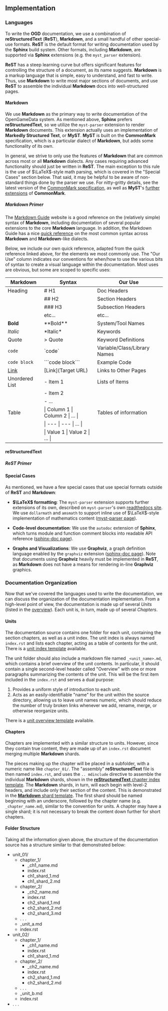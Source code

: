 ## Implementation

### Languages

To write the **OGD** documentation, we use a combination of **reStructuredText** (**ReST**), **Markdown**, and a small handful of other special-use formats.
**ReST** is the default format for writing documentation used by the **Sphinx** build system.
Other formats, including **Markdown**, are supported via **Sphinx** extensions (e.g. the `myst_parser` extension).

**ReST** has a steep learning curve but offers significant features for controlling the structure of a document, as its name suggests.
**Markdown** is a markup language that is simple, easy to understand, and fast to write.
Thus, use **Markdown** to write most major sections of documents, and use **ReST** to assemble the individual **Markdown** docs into well-structured pages.

#### Markdown

We use **Markdown** as the primary way to write documentation of the OpenGameData system.
As mentioned above, **Sphinx** prefers **reStructuredText**, so we utilize the `myst-parser` extension to render **Markdown** documents.
This extension actually uses an implementation of **Markedly Structured Text**, or **MyST**.
**MyST** is built on the **CommonMark** specification, which is a particular dialect of **Markdown**, but adds some functionality of its own.

In general, we strive to only use the features of **Markdown** that are common across most or all **Markdown** dialects.
Any cases requiring advanced functionality should just be written in **ReST**.
The main exception to this rule is the use of $\LaTeX$-style math parsing, which is covered in the "Special Cases" section below.
That said, it may be helpful to be aware of non-standard things done by the parser we use.
For nitty-gritty details, see the latest version of the
[CommonMark specification](https://spec.commonmark.org/current/),
as well as **MyST**'s
[further extensions](https://myst-parser.readthedocs.io/en/latest/syntax/typography.html)
of **CommonMark**.

##### Markdown Primer

The [Markdown Guide](https://www.markdownguide.org/) website is a good reference on the (relatively simple) syntax of **Markdown**, including documentation of several popular extensions to the core **Markdown** language.
In addition, the Markdown Guide has a nice
[quick reference](https://www.markdownguide.org/cheat-sheet/)
on the most common syntax across **Markdown** and **Markdown**-like dialects.

Below, we include our own quick reference, adapted from the quick reference linked above, for the elements we most commonly use. The "Our Use" column indicates our conventions for when/how to use the various bits of syntax to create a visual language within the documentation. Most uses are obvious, but some are scoped to specific uses:

| Markdown                    | Syntax                             | Our Use                        |
| ---                         | ---                                | ---                            |
| Heading                     | \# H1                              | Doc Headers                    |
|                             | \#\# H2                            | Section Headers                |
|                             | \#\#\# H3                          | Subsection Headers             |
|                             | etc...                             | etc...                         |
| **Bold**                    | \*\*Bold\*\*                       | System/Tool Names              |
| *Italic*                    | \*Italic\*                         | Keywords                       |
| Quote                       | \> Quote                           | Keyword Definitions            |
| `code`                      | \`code\`                           | Variable/Class/Library Names   |
| ```code block```            | \`\`\`code block\`\`\`             | Example Code                   |
| [Link](./implementation.md) | \[Link\]\(Target URL\)             | Links to Other Pages           |
| Unordered List              | \- Item 1                          | Lists of Items                 |
|                             | \- Item 2                          |                                |
|                             | \- ...                             |                                |
| Table                       | \| Column 1 \| Column 2 \| ... \|  | Tables of information          |
|                             | \| ---      \| ---      \| ... \|  |                                |
|                             | \| Value 1  \| Value 2  \| ... \|  |                                |

#### reStructuredText

##### ReST Primer

#### Special Cases

As mentioned, we have a few special cases that use special formats outside of **ReST** and **Markdown**:

- **$\LaTeX$ formatting**: The `myst-parser` extension supports further extensions of its own, described on `myst-parser`'s own [readthedocs site](https://myst-parser.readthedocs.io/en/latest/syntax/optional.html).
  We use `dollarmath` and `amsmath` to support inline use of $\LaTeX$-style implementation of mathematics content
  ([myst-parser page](https://myst-parser.readthedocs.io/en/latest/syntax/optional.html#math-shortcuts)).

- **Code-level documentation**: We use the `autodoc` extension of **Sphinx**, which turns module and function comment blocks into readable API reference
  ([sphinx-doc page](https://www.sphinx-doc.org/en/master/usage/extensions/autodoc.html#module-sphinx.ext.autodoc)).

- **Graphs and Visualizations**: We use **Graphviz**, a graph definition language enabled by the `graphviz` extension
  ([sphinx-doc page](https://www.sphinx-doc.org/en/master/usage/extensions/graphviz.html)).
  Note that documents using **Graphviz** heavily must be implemented in **ReST**, as **Markdown** does not have a means for rendering in-line **Graphviz** graphics.

### Documentation Organization

Now that we've covered the languages used to write the documentation, we can discuss the organization of the documentation implementation.
From a high-level point of view, the documentation is made up of several *Units* (listed in the [overview](../../00_intro/welcome.md)).
Each unit is, in turn, made up of several *Chapters*.

#### Units

The documentation source contains one folder for each unit, containing the section chapters, as well as a unit index.
The unit index is always named `index.rst` and lists each chapter, acting as a table of contents for the unit.
There is a [unit index template](../../util/templates/unit_index.rst) available.

The unit folder should also include a markdown file named `_<unit_name>.md`, which contains a brief overview of the unit contents.
In particular, it should contain a single second-level header called "Overview" with one or more paragraphs summarizing the contents of the unit.
This will be the first item included in the `index.rst` and serves a dual purpose:

1. Provides a uniform style of introduction to each unit.
2. Acts as an easily-identifiable "name" for the unit within the source directory, allowing us to leave unit names numeric, which should reduce the number of truly broken links whenever we add, rename, merge, or otherwise reorganize units.

There is a [unit overview template](../../util/templates/unit_name.rst) available.

#### Chapters

Chapters are implemented with a similar structure to units. However, since they contain true content, they are made up of an `index.rst` document merging multiple **Markdown** shards.

The pieces making up the chapter will be placed in a subfolder, with a numeric name like `chapter_01/`.
The "assembly" **reStructuredText** file is then named `index.rst`, and uses the `.. mdinclude` directive to assemble the individual **Markdown** shards, shown in the [**reStructuredText** chapter index template](../../util/templates/chapter_index.rst).
The **Markdown** shards, in turn, will each begin with level-2 headers, and include only their section of the content.
This is demonstrated in the [**Markdown** shard template](../../util/templates/chapter_shard.rst).
The first shard should be named beginning with an underscore, followed by the chapter name (e.g. `_chapter_name.md`), similar to the convention for units.
A chapter may have a single shard; it is not necessary to break the content down further for short chapters.

#### Folder Structure

Taking all the information given above, the structure of the documentation source has a structure similar to that demonstrated below:

- unit_01/
    - chapter_1/
        - _ch1_name.md
        - index.rst
        - ch1_shard_1.md
        - ch1_shard_2.md
    - chapter_2/
        - _ch2_name.md
        - index.rst
        - ch2_shard_1.md
        - ch2_shard_2.md
        - ch2_shard_3.md
    - . . .
    - _unit_a.md
    - index.rst
- unit_02/
    - chapter_1/
        - _ch1_name.md
        - index.rst
        - ch1_shard_1.md
    - chapter_2/
        - _ch2_name.md
        - index.rst
        - ch2_shard_1.md
        - ch2_shard_2.md
    - . . .
    - _unit_b.md
    - index.rst
- . . .
